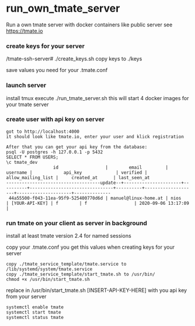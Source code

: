 # run_own_tmate_server
Run a own tmate server with docker containers
like public server see https://tmate.io

### create keys for your server

/tmate-ssh-server# ./create_keys.sh 
copy keys to ./keys

save values you need for your .tmate.conf

### launch server
install tmux
execute
./run_tmate_server.sh
this will start 4 docker images for your tmate server

### create user with api key on server
```
got to http://localhost:4000 
it should look like tmate.io, enter your user and klick registration

After that you can get your api key from the database:
psql -U postgres -h 127.0.0.1 -p 5432
SELECT * FROM USERS;
\c tmate_dev
                  id                  |        email         | username |            api_key             | verified | allow_mailing_list |     created_at      | last_seen_at 
------------------------------------update--+----------------------+----------+--------------------------------+----------+--------------------+---------------------+--------------
 44a55500-f043-11ea-95f9-525400770d6d | manuel@linux-home.at | nios     | [YOUR-API-KEY] | f        | f                  | 2020-09-06 13:17:09 | 
 ```

### run tmate on your client as server in background

install at least tmate version 2.4 for named sessions

copy your .tmate.conf you get this values when creating keys for your server

```
copy ./tmate_service_template/tmate.service to /lib/systemd/system/tmate.service
copy ./tmate_service_template/start_tmate.sh to /usr/bin/
chmod +x /usr/bin/start_tmate.sh 
```
replace in /usr/bin/start_tmate.sh [INSERT-API-KEY-HERE] with you api key from your server
```
systemctl enable tmate
systemctl start tmate
systemctl status tmate
```
